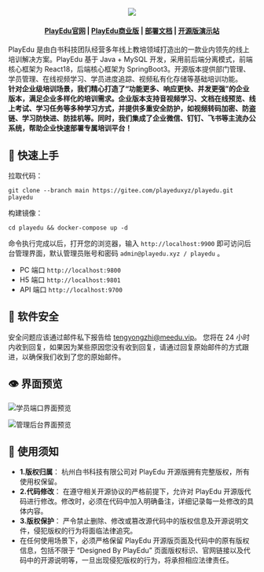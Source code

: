 <p align="center">
<img src="https://meedu.cloud.oss.meedu.vip/playedu/%E5%A4%B4%E5%9B%BE.jpg"/>
</p>

<h4 align="center">
  <a href="http://www.playeduos.com">PlayEdu官网</a> |
  <a href="https://www.playeduos.com/function.html">PlayEdu商业版</a> |
  <a href="https://faq.playeduos.com/opensource-maintenance-handbook/article/t08o2iHfLR">部署文档</a> |
  <a href="https://www.playeduos.com/demo.html">开源版演示站</a>
</h4>

PlayEdu 是由白书科技团队经营多年线上教培领域打造出的一款业内领先的线上培训解决方案。PlayEdu 基于 Java + MySQL 开发，采用前后端分离模式，前端核心框架为 React18，后端核心框架为 SpringBoot3。开源版本提供部门管理、学员管理、在线视频学习、学员进度追踪、视频私有化存储等基础培训功能。  
**针对企业级培训场景，我们精心打造了“功能更多、响应更快、并发更强”的企业版本，满足企业多样化的培训需求。企业版本支持音视频学习、文档在线预览、线上考试、学习任务等多种学习方式，并提供多重安全防护，如视频转码加密、防盗链、学习防快进、防挂机等。同时，我们集成了企业微信、钉钉、飞书等主流办公系统，帮助企业快速部署专属培训平台！**

## 🚀 快速上手

拉取代码：

```
git clone --branch main https://gitee.com/playeduxyz/playedu.git playedu
```

构建镜像：

```
cd playedu && docker-compose up -d
```

命令执行完成以后，打开您的浏览器，输入 `http://localhost:9900` 即可访问后台管理界面，默认管理员账号和密码 `admin@playedu.xyz / playedu` 。

- PC 端口 `http://localhost:9800`
- H5 端口 `http://localhost:9801`
- API 端口 `http://localhost:9700`

## 🔰️ 软件安全

安全问题应该通过邮件私下报告给 tengyongzhi@meedu.vip。 您将在 24 小时内收到回复，如果因为某些原因您没有收到回复，请通过回复原始邮件的方式跟进，以确保我们收到了您的原始邮件。

## 👁 界面预览

![学员端口界面预览](https://meedu.cloud.oss.meedu.vip/playedu/%E5%89%8D%E5%8F%B0%E9%A1%B5%E9%9D%A2.jpg)

![管理后台界面预览](https://meedu.cloud.oss.meedu.vip/playedu/%E5%90%8E%E5%8F%B0%E9%A1%B5%E9%9D%A2.jpg)

## 📃 使用须知

- **1.版权归属**： 杭州白书科技有限公司对 PlayEdu 开源版拥有完整版权，所有使用权保留。
- **2.代码修改**： 在遵守相关开源协议的严格前提下，允许对 PlayEdu 开源版代码进行修改。修改时，必须在代码中加入明确备注，详细记录每一处修改的具体内容。
- **3.版权保护**： 严令禁止删除、修改或篡改源代码中的版权信息及开源说明文件，侵犯版权的行为将面临法律追究。
- 在任何使用场景下，必须严格保留 PlayEdu 开源版页面及代码中的原有版权信息，包括不限于 “Designed By PlayEdu” 页面版权标识、官网链接以及代码中的开源说明等，一旦出现侵犯版权的行为，将承担相应法律责任。

